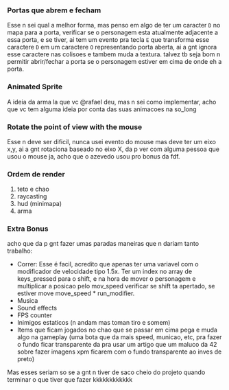 ### Portas que abrem e fecham
Esse n sei qual a melhor forma, mas penso em algo de ter um caracter `D` no mapa para a porta, verificar se o personagem esta atualmente adjacente a essa porta, e se tiver, ai tem um evento pra tecla `E` que transforma esse caractere `D` em um caractere `O` representando porta aberta, ai a gnt ignora esse caractere nas colisoes e tambem muda a textura. talvez tb seja bom n permitir abrir/fechar a porta se o personagem estiver em cima de onde eh a porta.

### Animated Sprite
A ideia da arma la que vc @rafael deu, mas n sei como implementar, acho que vc tem alguma ideia por conta das suas animacoes na so_long

### Rotate the point of view with the mouse
Esse n deve ser dificil, nunca usei evento do mouse mas deve ter um eixo x,y, ai a gnt rotaciona baseado no eixo X, da p ver com alguma pessoa que usou o mouse ja, acho que o azevedo usou pro bonus da fdf.


### Ordem de render
1. teto e chao
2. raycasting
4. hud (minimapa)
3. arma


### Extra Bonus
acho que da p gnt fazer umas paradas maneiras que n dariam tanto trabalho:
- Correr: Esse é facil, acredito que apenas ter uma variavel com o modificador de velocidade tipo 1.5x. Ter um index no array de keys_pressed para o shift, e na hora de mover o personagem e multiplicar a posicao pelo mov_speed verificar se shift ta apertado, se estiver move move_speed * run_modifier.
- Musica
- Sound effects
- FPS counter
- Inimigos estaticos (n andam mas toman tiro e somem)
- Items que ficam jogados no chao que se passar em cima pega e muda algo na gameplay (uma bota que da mais speed, municao, etc, pra fazer o fundo ficar transparente da pra usar um artigo que um maluco da 42 sobre fazer imagens xpm ficarem com o fundo transparente ao inves de preto)

Mas esses seriam so se a gnt n tiver de saco cheio do projeto quando terminar o que tiver que fazer kkkkkkkkkkkk
